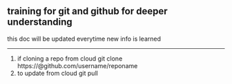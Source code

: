 training for git and github for deeper understanding
---
this doc will be updated everytime new info is learned

---
1. if cloning a repo from cloud 
	git clone https://<personal token>@github.com/username/reponame
2. to update from cloud
	git pull

